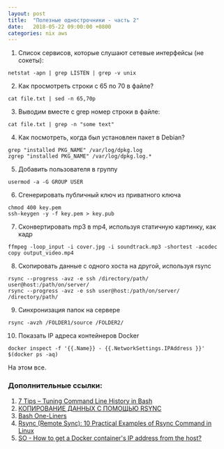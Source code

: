 ```yaml
---
layout: post
title:  "Полезные однострочники - часть 2"
date:   2018-05-22 09:00:00 +0800
categories: nix aws
---
```


1. Список сервисов, которые слушают сетевые интерфейсы (не сокеты):
```
netstat -apn | grep LISTEN | grep -v unix
```
2. Как просмотреть строки с 65 по 70 в файле?
```
cat file.txt | sed -n 65,70p
```
3. Выводим вместе с grep номер строки в файле:
```
cat file.txt | grep -n "some text"
```
4. Как посмотреть, когда был установлен пакет в Debian?
```
grep "installed PKG_NAME" /var/log/dpkg.log
zgrep "installed PKG_NAME" /var/log/dpkg.log.*
```
5. Добавить пользователя в группу
```
usermod -a -G GROUP USER
```
6. Сгенерировать публичный ключ из приватного ключа
```
chmod 400 key.pem
ssh-keygen -y -f key.pem > key.pub
```
7. Сконвертировать mp3 в mp4, используя статичную картинку, как кадр
```
ffmpeg -loop_input -i cover.jpg -i soundtrack.mp3 -shortest -acodec copy output_video.mp4
```
8. Скопировать данные с одного хоста на другой, используя rsync
```
rsync --progress -avz -e ssh /directory/path/ user@host:/path/on/server/
rsync --progress -avz -e ssh user@host:/path/on/server/ /directory/path/
```
9. Синхронизация папок на сервере
```
rsync -avzh /FOLDER1/source /FOLDER2/
```
10. Показать IP адреса контейнеров Docker
```
docker inspect -f '{{.Name}} - {{.NetworkSettings.IPAddress }}' $(docker ps -aq)
```

На этом все.

### Дополнительные ссылки:
1. [7 Tips – Tuning Command Line History in Bash](https://www.shellhacks.com/tune-command-line-history-bash/)
2. [КОПИРОВАНИЕ ДАННЫХ С ПОМОЩЬЮ RSYNC](https://www.baf.ru/2008/02/13/kopirovanie-dannyh-s-pomoshhju-rsync/)
3. [Bash One-Liners](http://www.bashoneliners.com/)
4. [Rsync (Remote Sync): 10 Practical Examples of Rsync Command in Linux](https://www.tecmint.com/rsync-local-remote-file-synchronization-commands/)
5. [SO - How to get a Docker container's IP address from the host?](https://stackoverflow.com/questions/17157721/how-to-get-a-docker-containers-ip-address-from-the-host)
